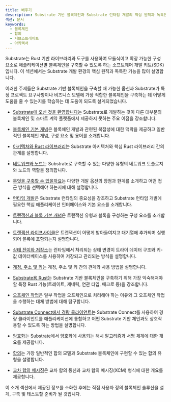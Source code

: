 ```yaml
---
title: 배우기
description: Substrate 기반 블록체인과 Substrate 런타임 개발의 핵심 원칙과 독특한 기능을 설명합니다.
섹션: 문서
keywords:
  - 블록체인
  - 합의
  - 서브스트레이트
  - 아키텍처
---
```


Substrate는 Rust 기반 라이브러리와 도구를 사용하여 모듈식이고 확장 가능한 구성 요소로 애플리케이션별 블록체인을 구축할 수 있도록 하는 소프트웨어 개발 키트(SDK)입니다.
이 섹션에서는 Substrate 개발 환경의 핵심 원칙과 독특한 기능을 많이 설명합니다.

이러한 주제들은 Substrate 기반 블록체인을 구축할 때 가능한 옵션과 Substrate가 특정 프로젝트 요구사항이나 비즈니스 모델에 가장 적합한 블록체인을 구축하는 데 어떻게 도움을 줄 수 있는지를 학습하는 데 도움이 되도록 설계되었습니다.

- [Substrate에 오신 것을 환영합니다](/learn/welcome-to-substrate/)는 Substrate로 개발하는 것이 다른 대부분의 블록체인 및 스마트 계약 플랫폼에서 제공하지 못하는 주요 이점을 강조합니다.

- [블록체인 기본 개념](/learn/blockchain-basics/)은 블록체인 개발과 관련된 복잡성에 대한 맥락을 제공하고 일반적인 블록체인 개념, 구성 요소 및 용어를 소개합니다.

- [아키텍처와 Rust 라이브러리](/learn/architecture/)는 Substrate 아키텍처와 핵심 Rust 라이브러리 간의 관계를 설명합니다.

- [네트워크와 노드](/learn/networks-and-nodes/)는 Substrate로 구축할 수 있는 다양한 유형의 네트워크 토폴로지와 노드의 역할을 정의합니다.

- [무엇을 구축할 수 있을까요](/learn/what-can-you-build/)는 다양한 개발 옵션의 장점과 한계를 소개하고 어떤 접근 방식을 선택해야 하는지에 대해 설명합니다.

- [런타임 개발](/learn/runtime-development/)은 Substrate 런타임의 중요성을 강조하고 Substrate 런타임 개발에 필요한 핵심 애플리케이션 인터페이스와 기본 요소를 소개합니다.

- [트랜잭션과 블록 기본 개념](/learn/transaction-types/)은 트랜잭션 유형과 블록을 구성하는 구성 요소를 소개합니다.

- [트랜잭션 라이프사이클](/learn/transaction-lifecycle/)은 트랜잭션이 어떻게 받아들여지고 대기열에 추가되며 실행되어 블록에 포함되는지 설명합니다.

- [상태 전이와 저장소](/learn/state-transitions-and-storage/)는 런타임에서 처리되는 상태 변경이 트라이 데이터 구조와 키-값 데이터베이스를 사용하여 저장되고 관리되는 방식을 설명합니다.

- [계정, 주소 및 키](/learn/accounts-addresses-keys/)는 계정, 주소 및 키 간의 관계와 사용 방법을 설명합니다.

- [Substrate용 Rust](/learn/rust-basics/)는 Substrate 기반 블록체인을 구축하기 위해 가장 익숙해져야 할 특정 Rust 기능(트레이트, 제네릭, 연관 타입, 매크로 등)을 강조합니다.

- [오프체인 작업](/learn/offchain-operations/)은 일부 작업을 오프체인으로 처리해야 하는 이유와 그 오프체인 작업을 수행하는 대체 방법에 대해 탐구합니다.

- [Substrate Connect에서 경량 클라이언트](/learn/light-clients-in-substrate-connect/)는 Substrate Connect를 사용하여 경량 클라이언트를 애플리케이션에 통합하고 어떤 Substrate 기반 체인과도 상호작용할 수 있도록 하는 방법을 설명합니다.

- [암호화](/learn/cryptography)는 Substrate에서 암호화에 사용되는 해시 알고리즘과 서명 체계에 대한 개요를 제공합니다.

- [합의](/learn/consensus/)는 가장 일반적인 합의 모델과 Substrate 블록체인에 구현할 수 있는 합의 유형을 설명합니다.

- [교차 합의 메시징](/learn/xcm-communication/)은 교차 합의 통신과 교차 합의 메시징(XCM) 형식에 대한 개요를 제공합니다.

이 소개 섹션에서 제공된 정보를 소화한 후에는 직접 사용자 정의 블록체인 솔루션을 설계, 구축 및 테스트할 준비가 될 것입니다.